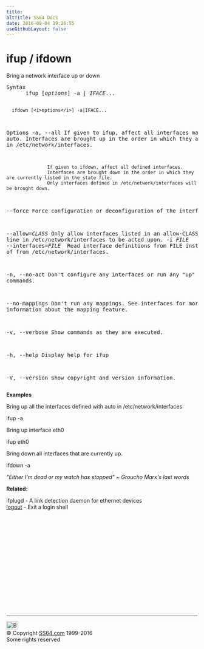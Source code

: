 ```yaml
---
title:
altTitle: SS64 Docs
date: 2016-09-04 19:26:55
useGithubLayout: false
---
```

<!-- #BeginLibraryItem "/Library/head_bash.lbi" --><!-- #EndLibraryItem --><h1>ifup / ifdown</h1> 
<p>Bring a network interface up or down </p>
<pre>Syntax
      ifup [<i>options</i>] -a | <i>IFACE</i>...
     
      ifdown [<i>options</i>] -a|IFACE...

Options
   -a, --all       If given to ifup, affect all interfaces marked auto.
                   Interfaces are brought up in the order in which they are defined in /etc/network/interfaces.

                   If given to ifdown, affect all defined interfaces.
                   Interfaces are brought down in the order in which they are currently listed in the state file.
                   Only interfaces defined in /etc/network/interfaces will be brought down.

   --force         Force configuration or deconfiguration of the interface.

   --allow=<i>CLASS</i>   Only allow interfaces listed in an allow-CLASS line in /etc/network/interfaces
                   to be acted upon.
   -i <i>FILE</i>
   --interfaces=<i>FILE
               </i>    Read interface definitions from FILE instead of from /etc/network/interfaces.

   -n, --no-act    Don't configure any interfaces or run any "up" or "down" commands.

   --no-mappings   Don't run any mappings. See interfaces for more information about the mapping feature.

   -v, --verbose   Show commands as they are executed.

   -h, --help      Display help for ifup

   -V, --version   Show copyright and version information.
</pre>
<p><b>Examples</b></p>
<p>Bring up all the interfaces defined with auto in /etc/network/interfaces</p>
<p class="code">ifup -a</p>
<p>Bring up interface eth0</p>
<p class="code">ifup eth0</p>
<p>Bring down all interfaces that are currently up.</p>
<p class="code">ifdown -a</p>
<p><i class="quote">"Either I'm dead or my watch has stopped" ~ Groucho Marx's last words</i></p>
<p><b>Related:</b></p>
<p>ifplugd - A link detection daemon for ethernet devices <br>
<a href="logout.html">logout</a> - Exit a login shell</p><!-- #BeginLibraryItem "/Library/foot_bash.lbi" --><p>
<!-- bash300 -->
<ins class="adsbygoogle" style="display:inline-block;width:300px;height:250px" data-ad-client="ca-pub-6140977852749469" data-ad-slot="4615356305"></ins>
<script>
(adsbygoogle = window.adsbygoogle || []).push({});
</script></p>
<hr>
<div id="bl" class="footer"><a href="ifup.html#"><img src="../images/top.png" width="30" height="22" alt="Back to the Top"></a></div>
<div id="br" class="footer, tagline">© Copyright <a href="../index.html">SS64.com</a> 1999-2016<br>
Some rights reserved</div><!-- #EndLibraryItem -->

